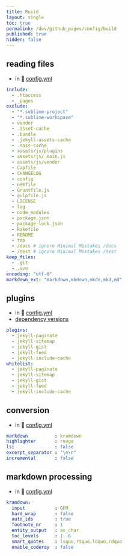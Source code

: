 ```yaml
---
title: Build
layout: single
toc: true
permalink: /dev/github_pages/config/build
published: true
hidden: false
---
```


<head>
  <base target="_blank">
</head>



## reading files

- in 🧱 [config.yml](/dev/github_pages/start/setting/config_yml)

```yml
include:
  - .htaccess
  - _pages
exclude:
  - "*.sublime-project"
  - "*.sublime-workspace"
  - vendor
  - .asset-cache
  - .bundle
  - .jekyll-assets-cache
  - .sass-cache
  - assets/js/plugins
  - assets/js/_main.js
  - assets/js/vendor
  - Capfile
  - CHANGELOG
  - config
  - Gemfile
  - Gruntfile.js
  - gulpfile.js
  - LICENSE
  - log
  - node_modules
  - package.json
  - package-lock.json
  - Rakefile
  - README
  - tmp
  - /docs # ignore Minimal Mistakes /docs
  - /test # ignore Minimal Mistakes /test
keep_files:
  - .git
  - .svn
encoding: "utf-8"
markdown_ext: "markdown,mkdown,mkdn,mkd,md"
```



## plugins

- in 🧱 [config.yml](/dev/github_pages/start/setting/config_yml)
- [dependency versions](https://pages.github.com/versions/)

```yml
plugins:
  - jekyll-paginate
  - jekyll-sitemap
  - jekyll-gist
  - jekyll-feed
  - jekyll-include-cache
whitelist:
  - jekyll-paginate
  - jekyll-sitemap
  - jekyll-gist
  - jekyll-feed
  - jekyll-include-cache
```



## conversion

- in 🧱 [config.yml](/dev/github_pages/start/setting/config_yml)

```yml
markdown          : kramdown
highlighter       : rouge
lsi               : false
excerpt_separator : "\n\n"
incremental       : false
```



## markdown processing

- in 🧱 [config.yml](/dev/github_pages/start/setting/config_yml)

```yml
kramdown:
  input           : GFM
  hard_wrap       : false
  auto_ids        : true
  footnote_nr     : 1
  entity_output   : as_char
  toc_levels      : 1..6
  smart_quotes    : lsquo,rsquo,ldquo,rdquo
  enable_coderay  : false
```
